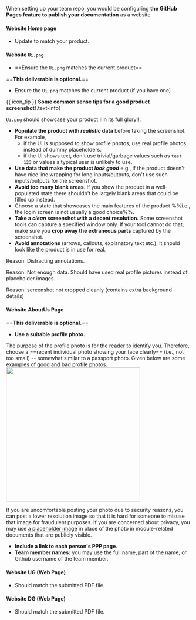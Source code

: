 When setting up your team repo, you would be configuring **the GitHub Pages feature to publish your documentation** as a website.

#### <span class="badge bg-info">Website</span> <span class="text-info">Home page</span>

* Update to match your product.

<div tags="m--cs2103 m--cs2113 m--tic4002">

#### <span class="badge bg-info">Website</span> <span class="text-info">`Ui.png`</span>

<div tags="m--cs2103 m--tic4002">

* ==Ensure the `Ui.png` matches the current product==
</div>
<div tags="m--cs2113 m--tic4001">

==**This deliverable is optional.**==

* Ensure the `Ui.png` matches the current product (if you have one)
</div>

<div class="indented-level3" id="tips-for-product-screenshot">

<box>

{{ icon_tip }} **Some common sense tips for a good product screenshot**{.text-info}

`Ui.png` should showcase your product !!in its full glory!!.
* **Populate the product with _realistic_ data** before taking the screenshot. For example,
  * if the UI is supposed to show profile photos, use real profile photos instead of dummy placeholders.
  * if the UI shows text, don't use trivial/garbage values such as `test 123` or values a
  typical user is unlikely to use.
* **Use data that make the product _look good_** e.g., if the product doesn't have nice line wrapping for long inputs/outputs, don't use such inputs/outputs for the screenshot.
* **Avoid too many blank areas**. If you show the product in a well-populated state there shouldn't be largely blank areas that could be filled up instead.
* Choose a state that showcases the main features of the product %%i.e., the login screen is not usually a good choice%%.
* **Take a _clean_ screenshot with a decent resolution.** Some screenshot tools can capture a specified window only. If your tool cannot do that, make sure you **crop away the extraneous parts** captured by the screenshot.
* **Avoid annotations** (arrows, callouts, explanatory text etc.); it should look like the product is in use for real.

<panel tags="m--cs2103 m--tic4002" type="seamless" header="Examples" expanded >

<tabs>
<tab header=":-1: Not Good">

Reason: Distracting annotations.

<pic src="images/Ui-notGood1.png" width="600" />

</tab>
<tab header=":-1: Not Good">

Reason: Not enough data. Should have used real profile pictures instead of placeholder images.

<pic src="images/Ui-notGood2.png" width="600" />

</tab>
<tab header=":-1: Not Good">

Reason: screenshot not cropped cleanly (contains extra background details)

<pic src="images/Ui-notGood3.png" width="600" />

</tab>
<tab header=":+1: Good">

<pic src="images/Ui-good1.png" width="600" />

</tab>
<tab header=":+1: Good">

<pic src="https://ay1920s2-cs2103-w15-2.github.io/main/images/Ui.png" width="600" />

</tab>
</tabs>

</panel>

</box>
</div>

</div>

#### <span class="badge bg-info">Website</span> <span class="text-info">AboutUs Page</span>

<div tags="m--cs2113 m--tic4001">

==**This deliverable is optional.**==
</div>

* **Use a suitable profile photo.**
<div id="profile-photo" class="indented-level2">

The purpose of the profile photo is for the reader to identify you. Therefore, choose a ==recent individual photo showing your face clearly== (i.e., not too small) -- somewhat similar to a passport photo. Given below are some examples of good and bad profile photos.<br>
<img src="{{baseUrl}}/admin/images/profilephotos.png" style="width: 365.33px">

If you are uncomfortable posting your photo due to security reasons, you can post a lower resolution image so that it is hard for someone to misuse that image for fraudulent purposes. If you are concerned about privacy, you may use [a placeholder image](https://en.wikipedia.org/wiki/File:Portrait_placeholder.png) in place of the photo in module-related documents that are publicly visible.

</div>

* **Include a link to each person's PPP page.**
* **Team member names:** you may use the full name, part of the name, or Github username of the team member.

#### <span class="badge bg-info">Website</span> <span class="text-info">UG (Web Page)</span>

* Should match the submitted PDF file.

#### <span class="badge bg-info">Website</span> <span class="text-info">DG (Web Page)</span>

* Should match the submitted PDF file.
